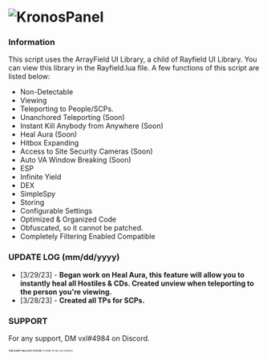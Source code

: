 # ![KronosPanel]([https://tr.rbxcdn.com/e32039203a2bc5dd47d57f9621e0ec07/150/150/Image/Png](https://raw.githubusercontent.com/VxlidDev/kronos-iii/main/Photoshop_j0nS4z6EFg.png))

### Information

This script uses the ArrayField UI Library, a child of Rayfield UI Library. You can view this library in the Rayfield.lua file. A few functions of this script are listed below:
- Non-Detectable
- Viewing
- Teleporting to People/SCPs.
- Unanchored Teleporting (Soon)
- Instant Kill Anybody from Anywhere (Soon)
- Heal Aura (Soon)
- Hitbox Expanding
- Access to Site Security Cameras (Soon)
- Auto VA Window Breaking (Soon)
- ESP
- Infinite Yield
- DEX
- SimpleSpy
- Storing
- Configurable Settings
- Optimized & Organized Code
- Obfuscated, so it cannot be patched.
- Completely Filtering Enabled Compatible

### UPDATE LOG (mm/dd/yyyy)
- [3/29/23] - **Began work on Heal Aura, this feature will allow you to instantly heal all Hostiles & CDs. Created unview when teleporting to the person you're viewing.**
- [3/28/23] - **Created all TPs for SCPs.**

### SUPPORT
For any support, DM vxl#4984 on Discord.

<span style="font-size: 4px;">**THIS SCRIPT HAS A KEY SYSTEM!** To obtain the key, DM vxl#4984.</span>
